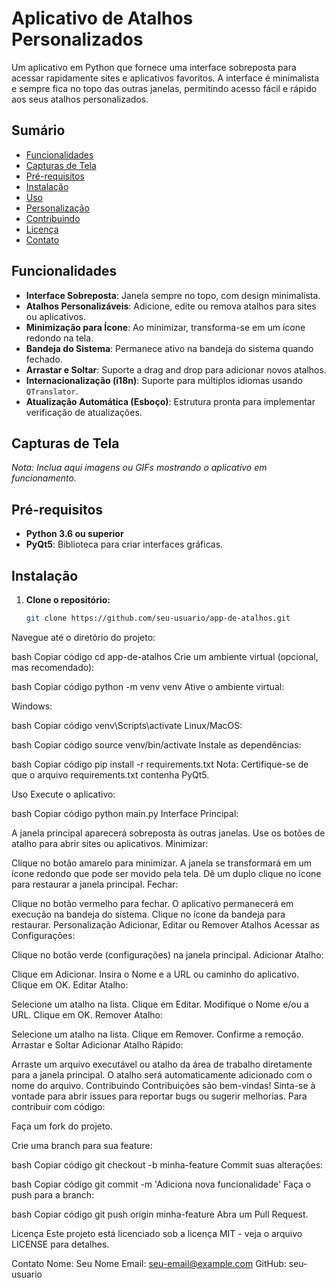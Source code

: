 # Aplicativo de Atalhos Personalizados

Um aplicativo em Python que fornece uma interface sobreposta para acessar rapidamente sites e aplicativos favoritos. A interface é minimalista e sempre fica no topo das outras janelas, permitindo acesso fácil e rápido aos seus atalhos personalizados.

## Sumário

- [Funcionalidades](#funcionalidades)
- [Capturas de Tela](#capturas-de-tela)
- [Pré-requisitos](#pré-requisitos)
- [Instalação](#instalação)
- [Uso](#uso)
- [Personalização](#personalização)
- [Contribuindo](#contribuindo)
- [Licença](#licença)
- [Contato](#contato)

## Funcionalidades

- **Interface Sobreposta**: Janela sempre no topo, com design minimalista.
- **Atalhos Personalizáveis**: Adicione, edite ou remova atalhos para sites ou aplicativos.
- **Minimização para Ícone**: Ao minimizar, transforma-se em um ícone redondo na tela.
- **Bandeja do Sistema**: Permanece ativo na bandeja do sistema quando fechado.
- **Arrastar e Soltar**: Suporte a drag and drop para adicionar novos atalhos.
- **Internacionalização (i18n)**: Suporte para múltiplos idiomas usando `QTranslator`.
- **Atualização Automática (Esboço)**: Estrutura pronta para implementar verificação de atualizações.

## Capturas de Tela

*Nota: Inclua aqui imagens ou GIFs mostrando o aplicativo em funcionamento.*

## Pré-requisitos

- **Python 3.6 ou superior**
- **PyQt5**: Biblioteca para criar interfaces gráficas.

## Instalação

1. **Clone o repositório:**

   ```bash
   git clone https://github.com/seu-usuario/app-de-atalhos.git
Navegue até o diretório do projeto:

bash
Copiar código
cd app-de-atalhos
Crie um ambiente virtual (opcional, mas recomendado):

bash
Copiar código
python -m venv venv
Ative o ambiente virtual:

Windows:

bash
Copiar código
venv\Scripts\activate
Linux/MacOS:

bash
Copiar código
source venv/bin/activate
Instale as dependências:

bash
Copiar código
pip install -r requirements.txt
Nota: Certifique-se de que o arquivo requirements.txt contenha PyQt5.

Uso
Execute o aplicativo:

bash
Copiar código
python main.py
Interface Principal:

A janela principal aparecerá sobreposta às outras janelas.
Use os botões de atalho para abrir sites ou aplicativos.
Minimizar:

Clique no botão amarelo para minimizar.
A janela se transformará em um ícone redondo que pode ser movido pela tela.
Dê um duplo clique no ícone para restaurar a janela principal.
Fechar:

Clique no botão vermelho para fechar.
O aplicativo permanecerá em execução na bandeja do sistema.
Clique no ícone da bandeja para restaurar.
Personalização
Adicionar, Editar ou Remover Atalhos
Acessar as Configurações:

Clique no botão verde (configurações) na janela principal.
Adicionar Atalho:

Clique em Adicionar.
Insira o Nome e a URL ou caminho do aplicativo.
Clique em OK.
Editar Atalho:

Selecione um atalho na lista.
Clique em Editar.
Modifique o Nome e/ou a URL.
Clique em OK.
Remover Atalho:

Selecione um atalho na lista.
Clique em Remover.
Confirme a remoção.
Arrastar e Soltar
Adicionar Atalho Rápido:

Arraste um arquivo executável ou atalho da área de trabalho diretamente para a janela principal.
O atalho será automaticamente adicionado com o nome do arquivo.
Contribuindo
Contribuições são bem-vindas! Sinta-se à vontade para abrir issues para reportar bugs ou sugerir melhorias. Para contribuir com código:

Faça um fork do projeto.

Crie uma branch para sua feature:

bash
Copiar código
git checkout -b minha-feature
Commit suas alterações:

bash
Copiar código
git commit -m 'Adiciona nova funcionalidade'
Faça o push para a branch:

bash
Copiar código
git push origin minha-feature
Abra um Pull Request.

Licença
Este projeto está licenciado sob a licença MIT - veja o arquivo LICENSE para detalhes.

Contato
Nome: Seu Nome
Email: seu-email@example.com
GitHub: seu-usuario
